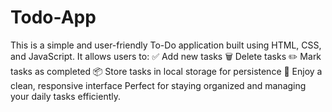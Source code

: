 # Todo-App
This is a simple and user-friendly To-Do application built using HTML, CSS, and JavaScript. It allows users to:  ✅ Add new tasks  🗑️ Delete tasks  ✏️ Mark tasks as completed  📦 Store tasks in local storage for persistence  🎨 Enjoy a clean, responsive interface  Perfect for staying organized and managing your daily tasks efficiently.
